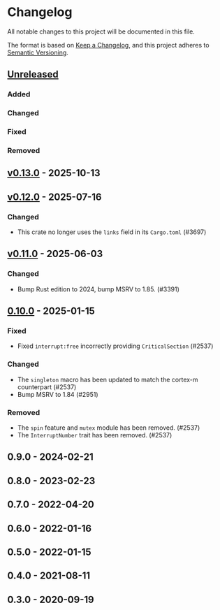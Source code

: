 # Changelog

All notable changes to this project will be documented in this file.

The format is based on [Keep a Changelog](https://keepachangelog.com/en/1.0.0/),
and this project adheres to [Semantic Versioning](https://semver.org/spec/v2.0.0.html).

## [Unreleased]

### Added


### Changed


### Fixed


### Removed


## [v0.13.0] - 2025-10-13

## [v0.12.0] - 2025-07-16

### Changed

- This crate no longer uses the `links` field in its `Cargo.toml` (#3697)

## [v0.11.0] - 2025-06-03

### Changed

- Bump Rust edition to 2024, bump MSRV to 1.85. (#3391)

## [0.10.0] - 2025-01-15

### Fixed

- Fixed `interrupt:free` incorrectly providing `CriticalSection` (#2537)

### Changed

- The `singleton` macro has been updated to match the cortex-m counterpart (#2537)
- Bump MSRV to 1.84 (#2951)

### Removed

- The `spin` feature and `mutex` module has been removed. (#2537)
- The `InterruptNumber` trait has been removed. (#2537)

## 0.9.0 - 2024-02-21

## 0.8.0 - 2023-02-23

## 0.7.0 - 2022-04-20

## 0.6.0 - 2022-01-16

## 0.5.0 - 2022-01-15

## 0.4.0 - 2021-08-11

## 0.3.0 - 2020-09-19

[0.10.0]: https://github.com/esp-rs/esp-hal/releases/tag/xtensa-lx-v0.10.0
[v0.11.0]: https://github.com/esp-rs/esp-hal/compare/xtensa-lx-v0.10.0...xtensa-lx-v0.11.0
[v0.12.0]: https://github.com/esp-rs/esp-hal/compare/xtensa-lx-v0.11.0...xtensa-lx-v0.12.0
[v0.13.0]: https://github.com/esp-rs/esp-hal/compare/xtensa-lx-v0.12.0...xtensa-lx-v0.13.0
[Unreleased]: https://github.com/esp-rs/esp-hal/compare/xtensa-lx-v0.13.0...HEAD
